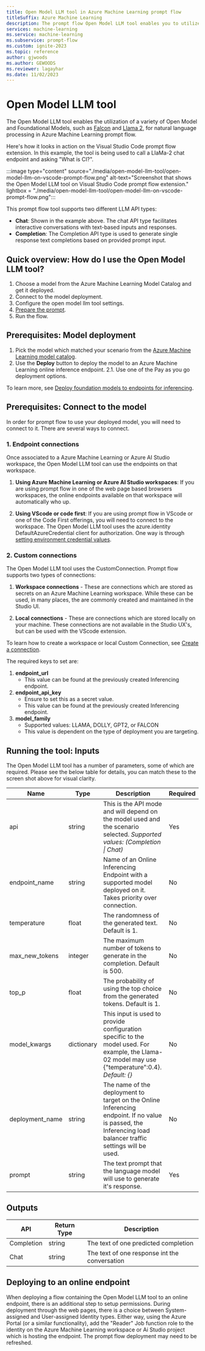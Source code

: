 ```yaml
---
title: Open Model LLM tool in Azure Machine Learning prompt flow
titleSuffix: Azure Machine Learning
description: The prompt flow Open Model LLM tool enables you to utilize various open-source and foundational models.
services: machine-learning
ms.service: machine-learning
ms.subservice: prompt-flow
ms.custom: ignite-2023
ms.topic: reference
author: gjwoods
ms.author: GEWOODS
ms.reviewer: lagayhar
ms.date: 11/02/2023
---
```


# Open Model LLM tool

The Open Model LLM tool enables the utilization of a variety of Open Model and Foundational Models, such as [Falcon](https://ml.azure.com/models/tiiuae-falcon-7b/version/4/catalog/registry/azureml) and [Llama 2](https://ml.azure.com/models/Llama-2-7b-chat/version/14/catalog/registry/azureml-meta), for natural language processing in Azure Machine Learning prompt flow.

Here's how it looks in action on the Visual Studio Code prompt flow extension. In this example, the tool is being used to call a LlaMa-2 chat endpoint and asking "What is CI?".

:::image type="content" source="./media/open-model-llm-tool/open-model-llm-on-vscode-prompt-flow.png" alt-text="Screenshot that shows the Open Model LLM tool on Visual Studio Code prompt flow extension." lightbox = "./media/open-model-llm-tool/open-model-llm-on-vscode-prompt-flow.png":::

This prompt flow tool supports two different LLM API types:

- **Chat**: Shown in the example above. The chat API type facilitates interactive conversations with text-based inputs and responses.
- **Completion**: The Completion API type is used to generate single response text completions based on provided prompt input.

## Quick overview: How do I use the Open Model LLM tool?

1. Choose a model from the Azure Machine Learning Model Catalog and get it deployed.
2. Connect to the model deployment.
3. Configure the open model llm tool settings.
4. [Prepare the prompt](./prompt-tool.md#write-a-prompt).
5. Run the flow.

## Prerequisites: Model deployment

1. Pick the model which matched your scenario from the [Azure Machine Learning model catalog](https://ml.azure.com/model/catalog).
1. Use the **Deploy** button to deploy the model to an Azure Machine Learning online inference endpoint. 2.1. Use one of the Pay as you go deployment options.

To learn more, see [Deploy foundation models to endpoints for inferencing](../../how-to-use-foundation-models.md#deploying-foundation-models-to-endpoints-for-inferencing).

## Prerequisites: Connect to the model

In order for prompt flow to use your deployed model, you will need to connect to it. There are several ways to connect.

### 1. Endpoint connections

Once associated to a Azure Machine Learning or Azure AI Studio workspace, the Open Model LLM tool can use the endpoints on that workspace.

1. **Using Azure Machine Learning or Azure AI Studio workspaces**: If you are using prompt flow in one of the web page based browsers workspaces, the online endpoints available on that workspace will automatically who up.

2. **Using VScode or code first**: If you are using prompt flow in VScode or one of the Code First offerings, you will need to connect to the workspace. The Open Model LLM tool uses the azure.identity DefaultAzureCredential client for authorization. One way is through [setting environment credential values](https://learn.microsoft.com/en-us/python/api/azure-identity/azure.identity.environmentcredential?view=azure-python).

### 2. Custom connections

The Open Model LLM tool uses the CustomConnection. Prompt flow supports two types of connections:

1. **Workspace connections** - These are connections which are stored as secrets on an Azure Machine Learning workspace. While these can be used, in many places, the are commonly created and maintained in the Studio UI.

2. **Local connections** - These are connections which are stored locally on your machine. These connections are not available in the Studio UX's, but can be used with the VScode extension.

To learn how to create a workspace or local Custom Connection, see [Create a connection](https://microsoft.github.io/promptflow/how-to-guides/manage-connections.html#create-a-connection).

The required keys to set are:

1. **endpoint_url**
    - This value can be found at the previously created Inferencing endpoint.
2. **endpoint_api_key**
    - Ensure to set this as a secret value.
    - This value can be found at the previously created Inferencing endpoint.
3. **model_family**
    - Supported values: LLAMA, DOLLY, GPT2, or FALCON
    - This value is dependent on the type of deployment you are targeting.

## Running the tool: Inputs

The Open Model LLM tool has a number of parameters, some of which are required. Please see the below table for details, you can match these to the screen shot above for visual clarity.

| Name | Type | Description | Required |
|------|------|-------------|----------|
| api | string | This is the API mode and will depend on the model used and the scenario selected. *Supported values: (Completion \| Chat)* | Yes |
| endpoint_name | string | Name of an Online Inferencing Endpoint with a supported model deployed on it. Takes priority over connection. | No |
| temperature | float | The randomness of the generated text. Default is 1. | No |
| max_new_tokens | integer | The maximum number of tokens to generate in the completion. Default is 500. | No |
| top_p | float | The probability of using the top choice from the generated tokens. Default is 1. | No |
| model_kwargs | dictionary | This input is used to provide configuration specific to the model used. For example, the Llama-02 model may use {\"temperature\":0.4}. *Default: {}* | No |
| deployment_name | string | The name of the deployment to target on the Online Inferencing endpoint. If no value is passed, the Inferencing load balancer traffic settings will be used. | No |
| prompt | string | The text prompt that the language model will use to generate it's response. | Yes |

## Outputs

| API        | Return Type | Description                              |
|------------|-------------|------------------------------------------|
| Completion | string      | The text of one predicted completion     |
| Chat       | string      | The text of one response int the conversation |

## Deploying to an online endpoint

When deploying a flow containing the Open Model LLM tool to an online endpoint, there is an additional step to setup permissions. During deployment through the web pages, there is a choice between System-assigned and User-assigned Identity types. Either way, using the Azure Portal (or a similar functionality), add the "Reader" Job function role to the identity on the Azure Machine Learning workspace or Ai Studio project which is hosting the endpoint. The prompt flow deployment may need to be refreshed.